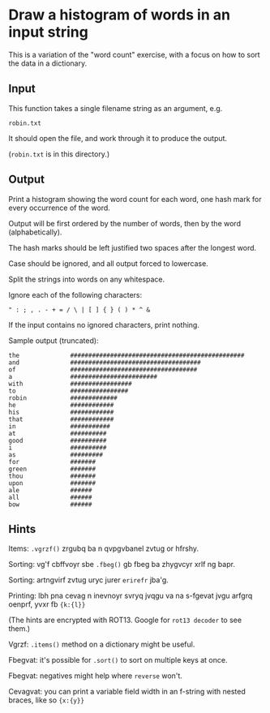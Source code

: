 # Draw a histogram of words in an input string

This is a variation of the "word count" exercise, with a focus on how to
sort the data in a dictionary.

## Input

This function takes a single filename string as an argument, e.g.

```
robin.txt
```

It should open the file, and work through it to produce the output.

(`robin.txt` is in this directory.)

## Output

Print a histogram showing the word count for each word, one hash mark
for every occurrence of the word.

Output will be first ordered by the number of words, then by the word
(alphabetically).

The hash marks should be left justified two spaces after the longest
word.

Case should be ignored, and all output forced to lowercase.

Split the strings into words on any whitespace.

Ignore each of the following characters:

```
" : ; , . - + = / \ | [ ] { } ( ) * ^ &
```

If the input contains no ignored characters, print nothing.

Sample output (truncated):

```
the              ################################################
and              ####################################
of               ###################################
a                ########################
with             #################
to               ################
robin            #############
he               ############
his              ############
that             ############
in               ###########
at               ##########
good             ##########
i                ##########
as               #########
for              #######
green            #######
thou             #######
upon             #######
ale              ######
all              ######
bow              ######
```

## Hints

Items: `.vgrzf()` zrgubq ba n qvpgvbanel zvtug or hfrshy.

Sorting: vg'f cbffvoyr sbe `.fbeg()` gb fbeg ba zhygvcyr xrlf ng bapr.

Sorting: artngvirf zvtug uryc jurer `erirefr` jba'g.

Printing: lbh pna cevag n inevnoyr svryq jvqgu va na s-fgevat jvgu
arfgrq oenprf, yvxr fb `{k:{l}}`

(The hints are encrypted with ROT13. Google for `rot13 decoder` to see
them.)

Vgrzf: `.items()` method on a dictionary might be useful.

Fbegvat: it's possible for `.sort()` to sort on multiple keys at once.

Fbegvat: negatives might help where `reverse` won't.

Cevagvat: you can print a variable field width in an f-string with
nested braces, like so `{x:{y}}`